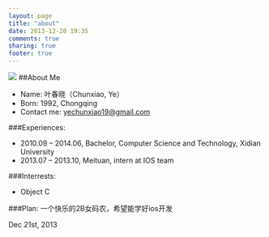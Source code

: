 ```yaml
---
layout: page
title: "about"
date: 2013-12-20 19:35
comments: true
sharing: true
footer: true
---
```

![](http://hdn.xnimg.cn/photos/hdn221/20130511/1335/h_large_8yQk_b7ce0000011b113e.jpg)
##About Me
* Name: 叶春晓（Chunxiao, Ye）
* Born: 1992, Chongqing
* Contact me: yechunxiao19@gmail.com

###Experiences:
* 2010.09 – 2014.06, Bachelor, Computer Science and Technology, Xidian University
* 2013.07 – 2013.10, Meituan, intern at IOS team

###Interrests:
* Object C

###Plan:
一个快乐的2B女码农，希望能学好ios开发

Dec 21st, 2013

